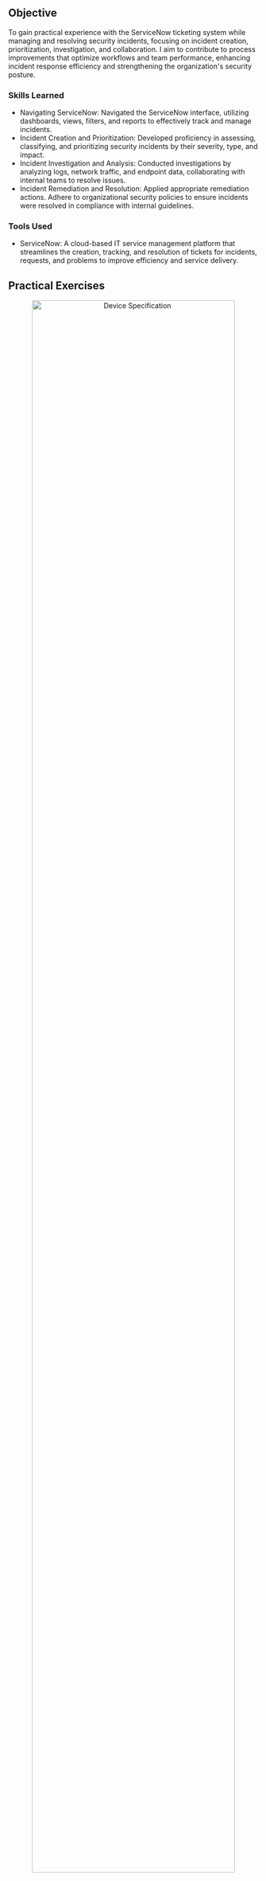 ## Objective
To gain practical experience with the ServiceNow ticketing system while managing and resolving security incidents, focusing on incident creation, prioritization, investigation, and collaboration. I aim to contribute to process improvements that optimize workflows and team performance, enhancing incident response efficiency and strengthening the organization's security posture.

### Skills Learned
- Navigating ServiceNow: Navigated the ServiceNow interface, utilizing dashboards, views, filters, and reports to effectively track and manage incidents.
- Incident Creation and Prioritization: Developed proficiency in assessing, classifying, and prioritizing security incidents by their severity, type, and impact.
- Incident Investigation and Analysis: Conducted investigations by analyzing logs, network traffic, and endpoint data, collaborating with internal teams to resolve issues.
- Incident Remediation and Resolution: Applied appropriate remediation actions. Adhere to organizational security policies to ensure incidents were resolved in compliance with internal guidelines.

### Tools Used
- ServiceNow: A cloud-based IT service management platform that streamlines the creation, tracking, and resolution of tickets for incidents, requests, and problems to improve efficiency and service delivery.

## Practical Exercises

<p align="center">
<img src="https://imgur.com/gOFatHK.png" height="90%" width="90%" alt="Device Specification"/>
<br/>
<b>Security Analyst Login.</b>
<br/>

<p align="center">
<img src="https://imgur.com/RzwnZ1M.png" height="90%" width="90%" alt="Device Specification"/>
<br/>
<b>On the Dashboard, Check for open tickets.</b>
<br/>

<p align="center">
<img src="https://imgur.com/26JiKFe.png" height="90%" width="90%" alt="Device Specification"/>
<br/>
<b>When investigating alerts, it's best to sort them by severity. Start with critical alerts first. If there are no critical alerts, check for high alerts next.</b>
<br/>

<p align="center">
<img src="https://imgur.com/ISzYjO2.png" height="90%" width="90%" alt="Device Specification"/>
<br/>
<b>We will assess one high alert and review the details.</b>
<br/>

<p align="center">
<img src="https://imgur.com/CLwG7oc.png" height="90%" width="90%" alt="Device Specification"/>
<br/>
<img src="https://imgur.com/zfdmrwl.png" height="90%" width="90%" alt="Device Specification"/>
<br/>
<b>On the right hand side, click the Analysis option and Start Task. Reach out to the employee to gather as much information as possible.</b>
<br/>

<p align="center">
<img src="https://imgur.com/TT6bdFf.png" height="90%" width="90%" alt="Device Specification"/>
<br/>
<img src="https://imgur.com/3ezBMVj.png" height="90%" width="90%" alt="Device Specification"/>
<br/>
<b>On the Explore tab, click Observables, the URL was identified by the Domain lookups that there are malicious indicators in the reported phishing email.</b>
<br/>

<p align="center">
<img src="https://imgur.com/UxEOv7q.png" height="90%" width="90%" alt="Device Specification"/>
<br/>
<b>On the Investigation tab, Search the Mail Server to see if other users was affected of the same phishing email.</b>
<br/>

<p align="center">
<img src="https://imgur.com/9Rh0Vxx.png" height="90%" width="90%" alt="Device Specification"/>
<br/>
<img src="https://imgur.com/ahvqPps.png" height="90%" width="90%" alt="Device Specification"/>
<br/>
<b>Throughout the Containment step, we might need to perform some sort of orchestration with a third-party integration we have. Examine the logs to find relevant details and, if needed, isolate the laptop from the network. Check the Endpoint Detection and Response (EDR) system for threats, block the suspicious website visited by the user, and verify any other involved websites. Review firewall logs for suspicious outbound connections and check Windows Event logs for potential account compromise.</b>
<br/>

<p align="center">
<img src="https://imgur.com/iQyfl0q.png" height="90%" width="90%" alt="Device Specification"/>
<br/>
<img src="https://imgur.com/haBqY7R.png" height="90%" width="90%" alt="Device Specification"/>
<br/>
<b>After conducting a thorough investigation of the findings, document the case and close the ticket.</b>
<br/>

## Outcome
- Utilized the ServiceNow ticketing system to manage and resolve security incidents, optimizing workflows and incident response.
- Learned incident creation, prioritization, and remediation, contributing to more efficient operations, improved team collaboration, and enhanced overall security posture.
- Tracked incident progress, generated insightful reports, and applied continuous process improvements, resulting in faster resolution times and a more streamlined incident management process.  
- Made the organization's security setup stronger by making incident management and response more effective.

## Acknowledgements
This project combines ideas and methods from various sources, such as the How to Get Started with Security Incident Response by ServiceNow Community and my IT experience. These resources provided the fundamental information and techniques, which were then modified in light of practical uses.
 - [ServiceNow Community](https://www.youtube.com/@ServiceNowCommunity)

## Disclaimer
The sole goals of the projects and activities here are for education and ethical cybersecurity research. All work was conducted in controlled environments, such as paid cloud spaces, private labs, and online cybersecurity education platforms. Online learning and cloud tasks adhered closely to all usage guidelines. Never use these projects for improper or unlawful purposes. It is always prohibited to break into any computer system or network. Any misuse of the provided information or code is not the responsibility of the author or authors.
